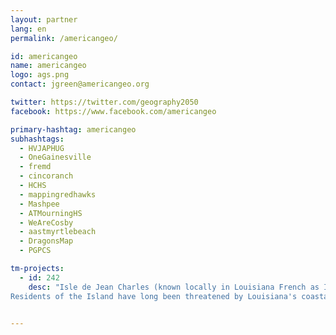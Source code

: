 ```yaml
---
layout: partner
lang: en
permalink: /americangeo/

id: americangeo
name: americangeo
logo: ags.png
contact: jgreen@americangeo.org

twitter: https://twitter.com/geography2050
facebook: https://www.facebook.com/americangeo

primary-hashtag: americangeo
subhashtags:
  - HVJAPHUG
  - OneGainesville
  - fremd
  - cincoranch
  - HCHS
  - mappingredhawks
  - Mashpee
  - ATMourningHS
  - WeAreCosby
  - aastmyrtlebeach
  - DragonsMap
  - PGPCS

tm-projects:
  - id: 242
    desc: "Isle de Jean Charles (known locally in Louisiana French as Isle à Jean Charles) is a narrow ridge of land situated in Terrebonne Parish, Louisiana. For over 170 years it has been the historical homeland and burial ground of the state-recognized tribe of the Isle de Jean Charles Band of Biloxi-Chitimacha-Choctaw Indians.
Residents of the Island have long been threatened by Louisiana's coastal erosion (coastal Louisiana loses a landmass the size of Manhattan every year). The Island, which consisted of over 22,000 acres of land in 1955, has lost about 98% of its land since due to saltwater intrusion, subsidence, and sea level rise.[2] In January 2016, the state of Louisiana received substantial funding from the United States Department of Housing and Urban Development to fund the tribe's resettlement to safer ground."


---
```

